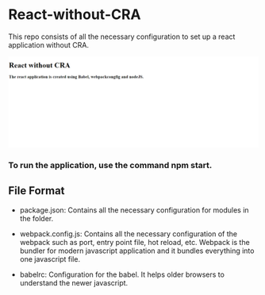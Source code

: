 # React-without-CRA

This repo consists of all the necessary configuration to set up a react application without CRA.

![](react-without-cra.png)

### To run the application, use the command npm start.

## File Format

- package.json: Contains all the necessary configuration for modules in the folder.

- webpack.config.js: Contains all the necessary configuration of the webpack such as port, entry point file, hot reload, etc. Webpack is the bundler for modern javascript application and it bundles everything into one javascript file.

- babelrc: Configuration for the babel. It helps older browsers to understand the newer javascript.
